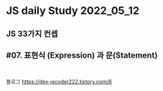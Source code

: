 # JS daily Study 2022_05_12 <br>
## JS 33가지 컨셉<br> 
## #07.  표현식 (Expression) 과 문(Statement)<br>
<br>

블로그 https://dev-jacoder222.tistory.com/8